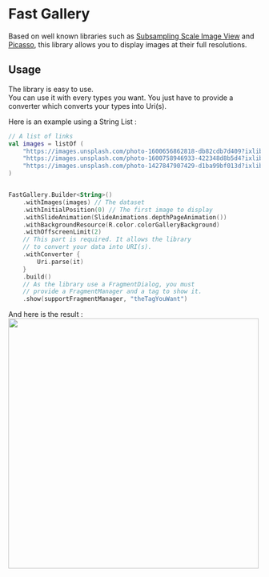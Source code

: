 # Fast Gallery  
Based on well known libraries such as [Subsampling Scale Image View](https://github.com/davemorrissey/subsampling-scale-image-view) and [Picasso](https://github.com/square/picasso), this library allows you to display images at their full resolutions.  

## Usage

The library is easy to use.  
You can use it with every types you want. You just have to provide a converter which converts your types into Uri(s).  

Here is an example using a String List :

```kotlin
// A list of links
val images = listOf (
    "https://images.unsplash.com/photo-1600656862818-db82cdb7d409?ixlib=rb-1.2.1&ixid=eyJhcHBfaWQiOjEyMDd9&auto=format&fit=crop&w=1920&q=80",
    "https://images.unsplash.com/photo-1600758946933-422348d8b5d4?ixlib=rb-1.2.1&ixid=eyJhcHBfaWQiOjEyMDd9&auto=format&fit=crop&w=1920&q=80",
    "https://images.unsplash.com/photo-1427847907429-d1ba99bf013d?ixlib=rb-1.2.1&q=80&fm=jpg&crop=entropy&cs=tinysrgb&w=1920&fit=max&ixid=eyJhcHBfaWQiOjF9"
)


FastGallery.Builder<String>()
    .withImages(images) // The dataset
    .withInitialPosition(0) // The first image to display
    .withSlideAnimation(SlideAnimations.depthPageAnimation())
    .withBackgroundResource(R.color.colorGalleryBackground)
    .withOffscreenLimit(2)
    // This part is required. It allows the library
    // to convert your data into URI(s).
    .withConverter { 
        Uri.parse(it)
    }
    .build()
    // As the library use a FragmentDialog, you must 
    // provide a FragmentManager and a tag to show it.
    .show(supportFragmentManager, "theTagYouWant") 
```

And here is the result :  
<img src="https://github.com/axellaffite/Fast-Gallery/blob/master/previews/FastGallery.gif?raw=true" width=500>
